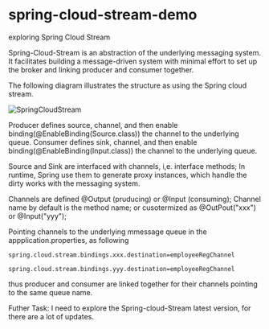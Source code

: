 # spring-cloud-stream-demo
exploring Spring Cloud Stream

Spring-Cloud-Stream is an abstraction of the underlying messaging system. It facilitates building a message-driven system with minimal effort to set up the broker and linking producer and consumer together.

The following diagram illustrates the structure as using the Spring cloud stream. 

![SpringCloudStream](https://user-images.githubusercontent.com/17804600/115138314-a5c32680-a02b-11eb-9d3a-737aeb3d420e.jpg)

Producer defines source, channel, and then enable binding(@EnableBinding(Source.class)) the channel to the underlying queue.
Consumer defines sink, channel, and then enable binding(@EnableBinding(Input.class)) the channel to the underlying queue.

Source and Sink are interfaced with channels, i,e. interface methods; In runtime, Spring use them to generate proxy instances, which handle the dirty works with the messaging system.

Channels are defined @Output (pruducing) or @Input (consuming); Channel name by default is the method name; or cusotermized as @OutPout("xxx") or @Input("yyy");

Pointing channels to the underlying mmessage queue in the appplication.properties, as following

````
spring.cloud.stream.bindings.xxx.destination=employeeRegChannel

spring.cloud.stream.bindings.yyy.destination=employeeRegChannel
````
thus producer and consumer are linked together for their channels pointing to the same queue name. 

Futher Task: 
I need to explore the Spring-cloud-Stream latest version, for there are a lot of updates. 

